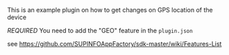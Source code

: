 This is an example plugin on how to get changes on GPS location of the device

*REQUIRED*
You need to add the "GEO" feature in the `plugin.json`

see https://github.com/SUPINFOAppFactory/sdk-master/wiki/Features-List
